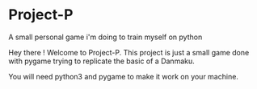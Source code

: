 # Project-P
A small personal game i'm doing to train myself on python

Hey there ! Welcome to Project-P. 
This project is just a small game done with pygame trying to replicate the basic of a Danmaku.

You will need python3 and pygame to make it work on your machine.
